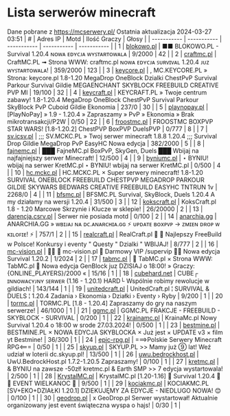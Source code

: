
# Lista serwerów minecraft
Dane pobrane z https://mcserwery.pl/
Ostatnia aktualizacja 2024-03-27 03:51
| # | Adres IP | Motd | Ilość Graczy | Głosy |
| ----------- | ----------- | ----------- | ----------- | ----------- |
| 1 | 	[blokowo.pl](https://mcserwery.pl/serwery/minecraft/98/) | ■■ BLOKOWO.PL - Survival 1.20.4 ɴᴏᴡᴀ ᴇᴅʏᴄᴊᴀ ᴡʏꜱᴛᴀʀᴛᴏᴡᴀʟᴀ | 9/2000 | 42 |
| 2 | 	[craftmc.pl](https://mcserwery.pl/serwery/minecraft/87/) | CraftMC.PL ➟ Strona WWW: craftmc.pl ɴᴏᴡᴀ ᴇᴅʏᴄᴊᴀ ꜱᴜʀᴠɪᴠᴀʟ 1.20.4 ᴊᴜᴢ ᴡʏꜱᴛᴀʀᴛᴏᴡᴀʟᴀ! | 359/2000 | 123 |
| 3 | 	[keycore.pl](https://mcserwery.pl/serwery/minecraft/252/) | , MC.KEYCORE.PL » Strona: keycore.pl 1.8-1.20 MegaDrop OneBlock Dzialki ChestPvP Survival Parkour Survival Gildie MEGAENCHANT SKYBLOCK FREEBUILD CREATIVE PVP MI | 19/100 | 32 |
| 4 | 	[keycraft.pl](https://mcserwery.pl/serwery/minecraft/255/) | KEYCRAFT.PL » Twoje centrum zabawy! 1.8-1.20.4  MegaDrop  OneBlock  ChestPvP  Survival  Parkour  SkyBlock PvP  Cuboid  Gildie  Ekonomia | 237/0 | 30 |
| 5 | 	[playnopay.pl](https://mcserwery.pl/serwery/minecraft/257/) | [PlayNoPay] » 1.9 - 1.20.4 » Zapraszamy » PvP » Ekonomia » Brak mikrotransakcji/P2W | 0/50 | 22 |
| 6 | 	[froostmc.pl](https://mcserwery.pl/serwery/minecraft/263/) | FROOSTMC  BOXPVP STAR WARS! [1.8-1.20.2] ChestPVP BoxPVP DuelsPVP | 0/777 | 8 |
| 7 | 	[sv.icsv.pl](https://mcserwery.pl/serwery/minecraft/261/) | ;;; SV.MCKC.PL » Twoj serwer minecraft 1.8.8 1.20.4 ;;;  Survival  Drop  Gildie  MegaDrop  PvP  EasyHC  Nowa edycja | 382/2000 | 5 |
| 8 | 	[fajnemc.pl](https://mcserwery.pl/serwery/minecraft/100/) | ███ FajneMC.pl  BoxPvP, SkyGen, Duels ███ Wbijaj na najfajniejszy serwer Minecraft! | 12/500 | 4 |
| 9 | 	[byniumc.pl](https://mcserwery.pl/serwery/minecraft/157/) | ⋆ BYNIU! wbijaj na serwer KretMC.pl ⋆ BYNIU! wbijaj na serwer KretMC.pl | 0/500 | 4 |
| 10 | 	[hc.mckc.pl](https://mcserwery.pl/serwery/minecraft/264/) |  HC.MCKC.PL × Super serwery minecraft! 1.8-1.20 SURVIVAL ONEBLOCK FREEBUILD CHESTPVP MEGADROP PARKOUR GILDIE SKYWARS BEDWARS CREATIVE FREEBUILD EASYHC TNTRUN 1v | 2268/0 | 4 |
| 11 | 	[bfsmc.pl](https://mcserwery.pl/serwery/minecraft/2/) | BFSMC.PL  Survival, SkyBlock, Duels  1.20.4 A my działamy na wersji 1.20.4 | 31/500 | 3 |
| 12 | 	[kokscraft.pl](https://mcserwery.pl/serwery/minecraft/1/) | KoksCraft.pl 1.8 - 1.20 Marcowe Skrzynie i Klucze w sklepie! | 26/20000 | 2 |
| 13 | 	[darencja.csrv.pl](https://mcserwery.pl/serwery/minecraft/9/) | Serwer nie posiada motd | 0/100 | 2 |
| 14 | 	[anarchia.gg](https://mcserwery.pl/serwery/minecraft/14/) | ANARCHIA.GG » ᴡʙɪᴊᴀᴊ ɴᴀ ᴅᴄ.ᴀɴᴀʀᴄʜɪᴀ.ɢɢ ⚡ ᴜᴘᴅᴀᴛᴇ ʙᴏхᴘᴠᴘ → ᴢᴍɪᴇɴ ᴅʀᴏᴘ ᴡ ᴋɪʟᴏꜰɪᴇ! ⚡ | 757/1 | 2 |
| 15 | 	[realcraft.pl](https://mcserwery.pl/serwery/minecraft/63/) | RealCraft.pl   Najlepszy FreeBuild w Polsce! Konkursy i eventy " Questy " Dzialki " WBIJAJ! | 8/777 | 2 |
| 16 | 	[mc-vision.pl](https://mcserwery.pl/serwery/minecraft/211/) |   mc-vision.pl  Darmowy VIP /supervip   Nowa edycja Survival 1.20.2  | 1/2024 | 2 |
| 17 | 	[tabmc.pl](https://mcserwery.pl/serwery/minecraft/3/) | ◈ TabMC.pl × Strona WWW: TabMC.pl  ◈ Nowa edycja GenBlock juz DZISIAJ o 18:00! » Graczy: {ONLINE_PLAYERS}/2000 « | 15/16 | 1 |
| 18 | 	[cubehard.net](https://mcserwery.pl/serwery/minecraft/10/) | CUBE┌ ɪɴɴᴏᴡᴀᴄʏᴊɴʏ ꜱᴇʀᴡᴇʀ (1.16 - 1.20.1) HARD└ Wspólnie robimy rewolucje w gildiach! | 143/144 | 1 |
| 19 | 	[unitedcraft.pl](https://mcserwery.pl/serwery/minecraft/11/) | UnitedCraft.pl ¦ SURVIVAL & DUELS ¦ 1.20.4 Zadania › Ekonomia › Działki › Eventy › Ryby | 9/200 | 1 |
| 20 | 	[tormc.pl](https://mcserwery.pl/serwery/minecraft/35/) | TORMC.PL [1.8 - 1.20.4] Zapraszamy do gry na naszym serwerze! | 46/1000 | 1 |
| 21 | 	[ggmc.pl](https://mcserwery.pl/serwery/minecraft/38/) | GGMC.PL  FRAKCJE - FREEBUILD - SKYBLOCK - SURVIVAL | 0/200 | 1 |
| 22 | 	[krainamc.pl](https://mcserwery.pl/serwery/minecraft/39/) | KrainaMc.pl  Nowy Survival 1.20.4 o 18:00 w srode 27.03.2024! | 0/500 | 1 |
| 23 | 	[bestmine.pl](https://mcserwery.pl/serwery/minecraft/41/) | BESTMINE.PL × NOWA EDYCJA SKYBLOCKA × Już jest × UPDATE v3 × film yt Bestmine! | 36/300 | 1 |
| 24 | 	[epic-rpg.pl](https://mcserwery.pl/serwery/minecraft/45/) | ===>Polskie Serwery Minecraft RPG<=== | 0/50 | 1 |
| 25 | 	[skyup.pl](https://mcserwery.pl/serwery/minecraft/57/) | SKYUP.PL >> Mamy już ➈ lat! Weź udział w loterii dc.skyup.pl! | 13/500 | 1 |
| 26 | 	[uwu.bedrockhost.pl](https://mcserwery.pl/serwery/minecraft/101/) | UwU.BedrockHost.pl  1.7.2-1.20.5 Zapraszamy! | 0/100 | 1 |
| 27 | 	[kretmc.pl](https://mcserwery.pl/serwery/minecraft/182/) | & BYNIU na zawsze -50zł!  kretmc.pl & Earth SMP >> 7 edycja wystartowala! | 2/500 | 1 |
| 28 | 	[KrystalMC.pl](https://mcserwery.pl/serwery/minecraft/202/) | KrystalMC.pl [1.20-1.16]  ⛏ Survival 1.20.4 ⛏  ✿ EVENT WIELKANOC ✿ | 9/500 | 1 |
| 29 | 	[kociakmc.pl](https://mcserwery.pl/serwery/minecraft/213/) | KOCIAKMC.PL [SV+EKO+DZIAŁKI 1.20.1] DZIEKUJĘMY ZA EDYCJE - NIEDLUGO NOWA! 😊 | 0/100 | 1 |
| 30 | 	[geodrop.pl](https://mcserwery.pl/serwery/minecraft/217/) | x GeoDrop.pl Serwer wystartował! Aktualnie organizowany jest event świąteczna wyspa o hajs! | 0/30 | 1 |
